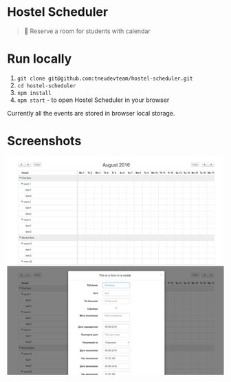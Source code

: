 # Hostel Scheduler
> :date: Reserve a room for students with calendar

# Run locally

1. `git clone git@github.com:tneudevteam/hostel-scheduler.git`
2. `cd hostel-scheduler`
3. `npm install`
4. `npm start` - to open Hostel Scheduler in your browser

Currently all the events are stored in browser local storage.

# Screenshots

![Main Screen](media/main-screen.png)
![Modal Window](media/modal-window.png)
